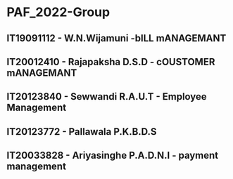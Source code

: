 # PAF_2022-Group
## IT19091112 -  W.N.Wijamuni -bILL mANAGEMANT
## IT20012410 -  Rajapaksha D.S.D - cOUSTOMER mANAGEMANT
## IT20123840 -  Sewwandi R.A.U.T - Employee Management
## IT20123772 -  Pallawala P.K.B.D.S
## IT20033828 -  Ariyasinghe P.A.D.N.I - payment management
